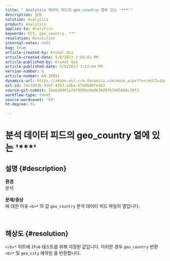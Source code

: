 ```yaml
---
title: " Analytics 데이터 피드의 geo_country 열에 있는 '***'"
description: 설명
solution: Analytics
product: Analytics
applies-to: Analytics
keywords: KCS, geo_country, ***
resolution: Resolution
internal-notes: null
bug: true
article-created-by: Krunal Oza
article-created-date: 5/8/2023 3:08:01 PM
article-published-by: Krunal Oza
article-published-date: 5/8/2023 3:13:04 PM
version-number: 6
article-number: KA-20991
dynamics-url: https://adobe-ent.crm.dynamics.com/main.aspx?forceUCI=1&pagetype=entityrecord&etn=knowledgearticle&id=6da6c01c-b2ed-ed11-8849-6045bd006268
exl-id: 7dc3d93b-41bf-4fb3-adba-b7d00d0fe462
source-git-commit: 7ba630861a70f980be9ed628d9f67805868c19f1
workflow-type: tm+mt
source-wordcount: '53'
ht-degree: 5%

---
```


# 분석 데이터 피드의 geo_country 열에 있는 &#39;\*\*\*&#39;

## 설명 {#description}

<b>환경</b><br>분석<br> <br><b>문제/증상</b><br>에 대한 이유 `<b>*` 의 값 `geo_country` 분석 데이터 피드 파일의 열입니다.



 

## 해상도 {#resolution}

`</b>*` 히트에 `IPv6` 테스트를 위해 지정된 값입니다. 이러한 경우 `geo_country` 반환 `<b>*` 및 `geo_city` 예약된 을 반환합니다.
